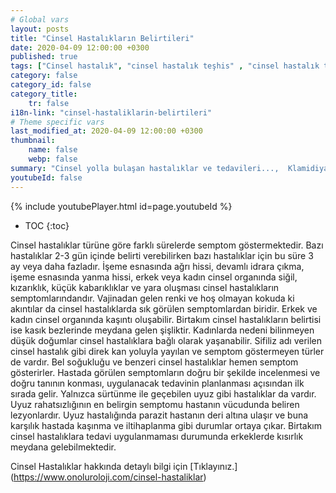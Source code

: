 ```yaml
---
# Global vars
layout: posts
title: "Cinsel Hastalıkların Belirtileri"
date: 2020-04-09 12:00:00 +0300
published: true
tags: ["Cinsel hastalık", "cinsel hastalık teşhis" , "cinsel hastalık tedavi" , "cinsel hastalık belirti" , "cinsel hastalık kan tahlili" , "cinsel hastalık korunma yöntemleri" , "frengi", "genital herpes", "Klamidiya", "Genital bit", "Genital uçuk", "Hepatit B", "aids", "HPV", "hiv", "Trikomnas","Sifiliz", "Moluskum kantagiyozum", "Genital Uyuz", "Bel soğukluğu" , "gonore" , "cinsel hastalık çözüm" , "Moluskum kantagiyozum tedavi", "Bel soğukluğu tedavi" , "klamidya tedavi" , "frengi tedavi"  , " genital bit tedavi"  , " genital uçuk tedavi"  , "hepatit b tedavi"  , "hiv tedavi"  , "hpv tedavi" , "Trikomonas tedavi", "cinsel hastalık tahlil", "cinsel hastalık pcr testi" ]
category: false
category_id: false
category_title:
    tr: false
i18n-link: "cinsel-hastaliklarin-belirtileri"
# Theme specific vars
last_modified_at: 2020-04-09 12:00:00 +0300
thumbnail:
    name: false
    webp: false
summary: "Cinsel yolla bulaşan hastalıklar ve tedavileri...,  Klamidiya, Şankı, Genital bit, Genital uçuk, Hepatit B, AIDS, HPV, Trikomonas, Sifiliz, Uyuz, Moluskum kantagiyozum ve Bel soğukluğu hastalıklarının belirtileri, teşhisleri ve tedavileri hakkında detaylı bilgi. "
youtubeId: false
---
```

{% include youtubePlayer.html id=page.youtubeId %}

* TOC
{:toc}

Cinsel hastalıklar türüne göre farklı sürelerde semptom göstermektedir. Bazı hastalıklar 2-3 gün içinde belirti verebilirken bazı hastalıklar için bu süre 3 ay veya daha fazladır. İşeme esnasında ağrı hissi, devamlı idrara çıkma, işeme esnasında yanma hissi, erkek veya kadın cinsel organında siğil, kızarıklık, küçük kabarıklıklar ve yara oluşması cinsel hastalıkların semptomlarındandır. Vajinadan gelen renki ve hoş olmayan kokuda ki akıntılar da cinsel hastalıklarda sık görülen semptomlardan biridir. Erkek ve kadın cinsel organında kaşıntı oluşabilir. Birtakım cinsel hastalıkların belirtisi ise kasık bezlerinde meydana gelen şişliktir. Kadınlarda nedeni bilinmeyen düşük doğumlar cinsel hastalıklara bağlı olarak yaşanabilir. Sifiliz adı verilen cinsel hastalık gibi direk kan yoluyla yayılan ve semptom göstermeyen türler de vardır. Bel soğukluğu ve benzeri cinsel hastalıklar hemen semptom gösterirler. Hastada görülen semptomların doğru bir şekilde incelenmesi ve doğru tanının konması, uygulanacak tedavinin planlanması açısından ilk sırada gelir. Yalnızca sürtünme ile geçebilen uyuz gibi hastalıklar da vardır. Uyuz rahatsızlığının en belirgin semptomu hastanın vücudunda beliren lezyonlardır. Uyuz hastalığında parazit hastanın deri altına ulaşır ve buna karşılık hastada kaşınma ve iltihaplanma gibi durumlar ortaya çıkar. Birtakım cinsel hastalıklara tedavi uygulanmaması durumunda erkeklerde kısırlık meydana gelebilmektedir.


Cinsel Hastalıklar hakkında detaylı bilgi için [Tıklayınız.] (https://www.onoluroloji.com/cinsel-hastaliklar)

